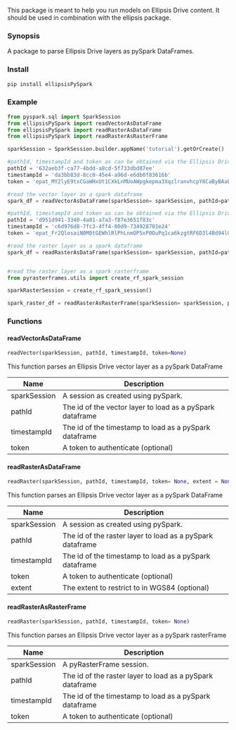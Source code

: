 This package is meant to help you run models on Ellipsis Drive content. It should be used in combination with the ellipsis package.


### Synopsis
A package to parse Ellipsis Drive layers as pySpark DataFrames.

### Install
```python
pip install ellipsisPySpark
```

### Example
```python
from pyspark.sql import SparkSession
from ellipsisPySpark import readVectorAsDataFrame
from ellipsisPySpark import readRasterAsDataFrame
from ellipsisPySpark import readRasterAsRasterFrame

sparkSession = SparkSession.builder.appName('tutorial').getOrCreate()

#pathId, timestampId and token as can be obtained via the Ellipsis Drive interface via 'integrate'
pathId = '632aeb3f-ca77-4bdd-a8cd-5f733dbd87ee'
timestampId = 'da3bb83d-8cc0-45e4-a96d-e6db0f83616b'
token = 'epat_MY2lyE9txCGaWHxUt1CXkLnMUoAWpgkepma3XqzlranvhcpY8CaByBAaBpOybKOK'

#read the vector layer as a spark dataframe
spark_df = readVectorAsDataFrame(sparkSession= sparkSession, pathId=pathId, timestampId=timestampId, token=token)

#pathId, timestampId and token as can be obtained via the Ellipsis Drive interface via 'integrate'
pathId = 'd951d941-3340-4a81-a7a3-f87e3651f83c'
timestampId = 'c6d976d8-7fc3-4ff4-80d9-734928701e24'
token = 'epat_Fr2QlosaiN0M0tGEWhlRlPhLnmOP5xP0OuPq1ca6kzgtRF6D3l4Bd94lOSu7RcQ8'

#read the raster layer as a spark dataframe
spark_df = readRasterAsDataFrame(sparkSession= sparkSession, pathId=pathId, timestampId=timestampId, token=token)


#read the raster layer as a spark rasterframe
from pyrasterframes.utils import create_rf_spark_session

sparkRasterSession = create_rf_spark_session()

spark_raster_df = readRasterAsRasterFrame(sparkSession= sparkSession, pathId=pathId, timestampId=timestampId, token=token)


```


### Functions

#### readVectorAsDataFrame

```python
readVector(sparkSession, pathId, timestampId, token=None)
```

This function parses an Ellipsis Drive vector layer as a pySpark DataFrame

| Name        | Description |
| ----------- | -----------|
| sparkSession        | A session as created using pySpark. |
| pathId        | The id of the vector layer to load as a pySpark dataframe |
| timestampId        | The id of the timestamp to load as a pySpark dataframe |
| token        | A token to authenticate (optional)|


#### readRasterAsDataFrame

```python
readRaster(sparkSession, pathId, timestampId, token= None, extent = None)
```

This function parses an Ellipsis Drive vector layer as a pySpark DataFrame

| Name         | Description                                               |
|--------------|-----------------------------------------------------------|
| sparkSession | A session as created using pySpark.                       |
| pathId       | The id of the raster layer to load as a pySpark dataframe |
| timestampId  | The id of the timestamp to load as a pySpark dataframe    |
| token        | A token to authenticate (optional)                        |
| extent       | The extent to restrict to in WGS84 (optional)             |


#### readRasterAsRasterFrame

```python
readRaster(sparkSession, pathId, timestampId, token= None)
```

This function parses an Ellipsis Drive vector layer as a pySpark rasterFrame

| Name         | Description                                               |
|--------------|-----------------------------------------------------------|
| sparkSession | A pyRasterFrame session.                       |
| pathId       | The id of the raster layer to load as a pySpark dataframe |
| timestampId  | The id of the timestamp to load as a pySpark dataframe    |
| token        | A token to authenticate (optional)                        |


